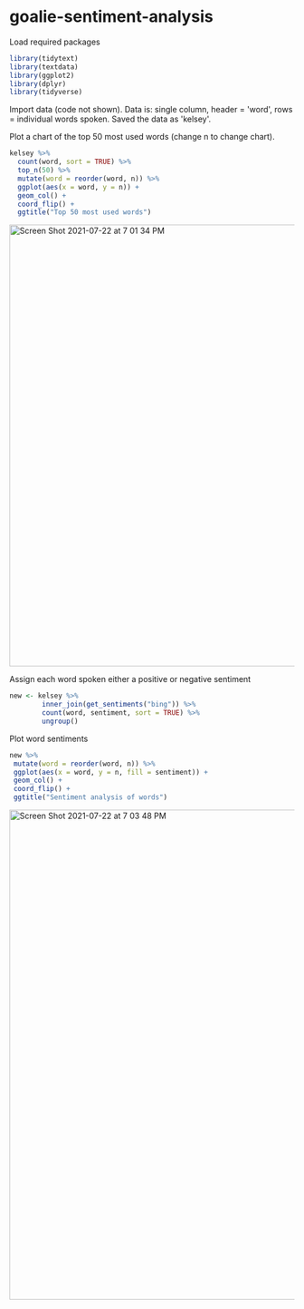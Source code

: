 # goalie-sentiment-analysis

Load required packages

```R
library(tidytext)
library(textdata)
library(ggplot2)
library(dplyr)
library(tidyverse)
```

Import data (code not shown). Data is: single column, header = 'word', rows = individual words spoken. Saved the data as 'kelsey'.

Plot a chart of the top 50 most used words (change n to change chart). 

```R
kelsey %>%
  count(word, sort = TRUE) %>%
  top_n(50) %>%
  mutate(word = reorder(word, n)) %>%
  ggplot(aes(x = word, y = n)) +
  geom_col() +
  coord_flip() +
  ggtitle("Top 50 most used words")
```

<img width="779" alt="Screen Shot 2021-07-22 at 7 01 34 PM" src="https://user-images.githubusercontent.com/16511785/126719516-3c7395f6-b82c-4711-8c76-7af78c0af7df.png">


Assign each word spoken either a positive or negative sentiment

```R
new <- kelsey %>%
        inner_join(get_sentiments("bing")) %>%
        count(word, sentiment, sort = TRUE) %>%
        ungroup()
 ```
 Plot word sentiments
 
 ```R
 new %>%
  mutate(word = reorder(word, n)) %>%
  ggplot(aes(x = word, y = n, fill = sentiment)) +
  geom_col() +
  coord_flip() +
  ggtitle("Sentiment analysis of words")
```
<img width="864" alt="Screen Shot 2021-07-22 at 7 03 48 PM" src="https://user-images.githubusercontent.com/16511785/126719644-f89095b0-46ef-467a-8175-da15b93c899d.png">
 
  

